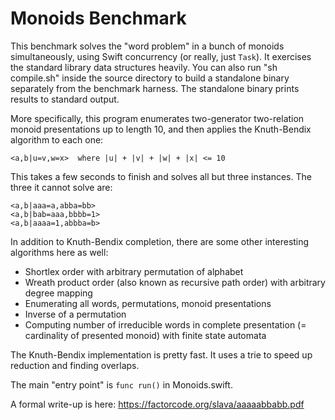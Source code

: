# Monoids Benchmark

This benchmark solves the "word problem" in a bunch of monoids simultaneously, using Swift concurrency (or really, just `Task`). It exercises the standard library data structures heavily. You can also run "sh compile.sh" inside the source directory to build a standalone binary separately from the benchmark harness. The standalone binary prints results to standard output.

More specifically, this program enumerates two-generator two-relation monoid presentations up to length 10, and then applies the Knuth-Bendix algorithm to each one:

    <a,b|u=v,w=x>  where |u| + |v| + |w| + |x| <= 10

This takes a few seconds to finish and solves all but three instances. The three it cannot solve are:

    <a,b|aaa=a,abba=bb>
    <a,b|bab=aaa,bbbb=1>
    <a,b|aaaa=1,abbba=b>

In addition to Knuth-Bendix completion, there are some other interesting algorithms here as well:
- Shortlex order with arbitrary permutation of alphabet
- Wreath product order (also known as recursive path order) with arbitrary degree mapping
- Enumerating all words, permutations, monoid presentations
- Inverse of a permutation
- Computing number of irreducible words in complete presentation (= cardinality of presented monoid) with finite state automata

The Knuth-Bendix implementation is pretty fast. It uses a trie to speed up reduction and finding overlaps.

The main "entry point" is `func run()` in Monoids.swift.

A formal write-up is here: https://factorcode.org/slava/aaaaabbabb.pdf
